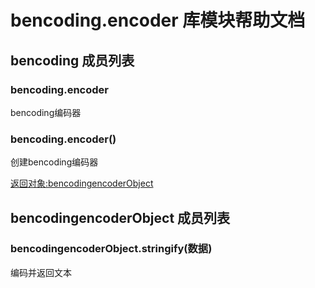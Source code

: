 # bencoding.encoder 库模块帮助文档

<a id="bencoding"></a>
## bencoding 成员列表


<a id="bencoding.encoder"></a>
### bencoding.encoder 
 bencoding编码器

<a id="bencoding.encoder"></a>
### bencoding.encoder() 
 创建bencoding编码器  
  
[返回对象:bencodingencoderObject](#bencodingencoderObject)

<a id="bencodingencoderObject"></a>
## bencodingencoderObject 成员列表


<a id="bencodingencoderObject.stringify"></a>
### bencodingencoderObject.stringify(数据) 
 编码并返回文本
